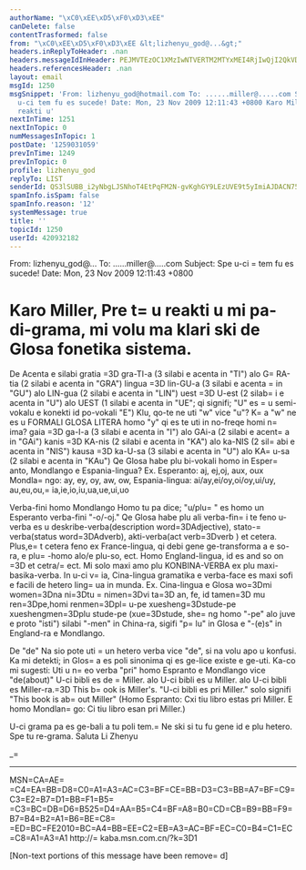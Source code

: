 ```yaml
---
authorName: "\xC0\xEE\xD5\xF0\xD3\xEE"
canDelete: false
contentTrasformed: false
from: "\xC0\xEE\xD5\xF0\xD3\xEE &lt;lizhenyu_god@...&gt;"
headers.inReplyToHeader: .nan
headers.messageIdInHeader: PEJMVTEzOC1XMzIwNTVERTM2MTYxMEI4RjIwQjI2QkVDOUQwQHBoeC5nYmw+
headers.referencesHeader: .nan
layout: email
msgId: 1250
msgSnippet: 'From: lizhenyu_god@hotmail.com To: ......miller@.....com Subject: Spe
  u-ci tem fu es sucede! Date: Mon, 23 Nov 2009 12:11:43 +0800 Karo Miller, Pre tu
  reakti u'
nextInTime: 1251
nextInTopic: 0
numMessagesInTopic: 1
postDate: '1259031059'
prevInTime: 1249
prevInTopic: 0
profile: lizhenyu_god
replyTo: LIST
senderId: QS3lSUBB_i2yNbgLJSNhoT4EtPqFM2N-gvKghGY9LEzUVE9t5yImiAJDACN75Ul-rolcuscP_dPEuPGZIbMbuz2ltL8t3Creh37Nq2xP
spamInfo.isSpam: false
spamInfo.reason: '12'
systemMessage: true
title: ''
topicId: 1250
userId: 420932182
---
```


From: lizhenyu_god@...
To: ......miller@.....com
Subject: Spe u-ci =
tem fu es sucede!
Date: Mon, 23 Nov 2009 12:11:43 +0800

Karo Miller,
Pre t=
u reakti u mi pa-di-grama, mi volu ma klari ski de Glosa fonetika sistema.
=

De Acenta e silabi
gratia =3D gra-TI-a (3 silabi e acenta in "TI")  alo  G=
RA-tia (2 silabi e acenta in "GRA")
lingua =3D lin-GU-a (3 silabi e acenta =
in "GU")  alo  LIN-gua (2 silabi e acenta in "LIN")
uest =3D U-est (2 silab=
i e acenta in "U") alo UEST (1 silabi e acenta in "UE"; qi signifi; "U" es =
u semi-vokalu e konekti id po-vokali "E") Klu, qo-te ne uti "w" vice "u"? K=
a "w" ne es u FORMALI GLOSA LITERA homo "y" qi es te uti in no-freqe homi n=
ima?
gaia =3D ga-I-a (3 silabi e acenta in "I") alo GAi-a (2 silabi e acent=
a in "GAi")
kanis =3D KA-nis (2 silabi e acenta in "KA")  alo ka-NIS (2 sil=
abi e acenta in "NIS")
kausa =3D ka-U-sa (3 silabi e acenta in "U")  alo KA=
u-sa (2 silabi e acenta in "KAu")
Qe Glosa habe plu bi-vokali homo in Esper=
anto, Mondlango e Espania-lingua?
Ex.
Esperanto: aj, ej,oj, aux, oux
Mondla=
ngo: ay, ey, oy, aw, ow,
Espania-lingua: ai/ay,ei/oy,oi/oy,ui/uy, au,eu,ou,=
 ia,ie,io,iu,ua,ue,ui,uo

Verba-fini homo Mondlango
Homo tu pa dice; "u/plu=
" es homo un Esperanto verba-fini "-o/-oj." Qe Glosa habe plu ali verba-fin=
i te feno u-verba es u deskribe-verba(description word=3DAdjective), stato-=
verba(status word=3DAdverb), akti-verba(act verb=3Dverb ) et cetera.
Plus,e=
t cetera feno ex France-lingua, qi debi gene ge-transforma a e so-ra, e plu=
-homo alo/e plu-so, ect. Homo England-lingua, id es and so on =3D et cetra/=
ect.
Mi solo maxi amo plu KONBINA-VERBA ex plu maxi-basika-verba. In u-ci v=
ia, Cina-lingua gramatika e verba-face es maxi sofi e facili de hetero ling=
ua in munda.
Ex.  Cina-lingua e Glosa
wo=3Dmi       women=3Dna
ni=3Dtu     =
    nimen=3Dvi
ta=3D an, fe, id   tamen=3D mu
ren=3Dpe,homi     renmen=3Dpl=
u-pe
xuesheng=3Dstude-pe  xueshengmen=3Dplu stude-pe      (xue=3Dstude, she=
ng homo "-pe" alo juve e proto "isti")
silabi "-men" in China-ra, sigifi "p=
lu" in Glosa e "-(e)s" in England-ra e Mondlango.

De "de"
Na sio pote uti =
un hetero verba vice "de", si na volu apo u konfusi. Ka mi detekti; in Glos=
a es poli sinonima qi es ge-lice existe e ge-uti. Ka-co mi sugesti:
Uti u n=
eo verba "pri" homo Espranto e Mondlango vice "de(about)"
U-ci bibli es de =
Miller.  alo U-ci bibli es u Miller. alo U-ci bibli es Miller-ra.=3D This b=
ook is Miller's.
"U-ci bibli es pri Miller." solo signifi  "This book is ab=
out Miller" (Homo Espranto: Cxi tiu libro estas pri Miller.  E homo Mondlan=
go: Ci tiu libro esan pri Miller.)

U-ci grama pa es ge-bali a tu poli tem.=
 Ne ski si tu fu gene id e plu hetero.
Spe tu re-grama.
Saluta
Li Zhenyu

_=
________________________________________________________________
MSN=CA=AE=
=C4=EA=BB=D8=C0=A1=A3=AC=C3=BF=CE=BB=D3=C3=BB=A7=BF=C9=C3=E2=B7=D1=BB=F1=B5=
=C3=BC=DB=D6=B525=D4=AA=B5=C4=BF=A8=B0=CD=CB=B9=BB=F9=B7=B4=B2=A1=B6=BE=C8=
=ED=BC=FE2010=BC=A4=BB=EE=C2=EB=A3=AC=BF=EC=C0=B4=C1=EC=C8=A1=A3=A1
http://=
kaba.msn.com.cn/?k=3D1

[Non-text portions of this message have been remove=
d]


